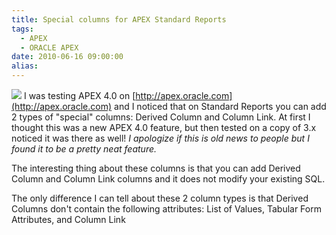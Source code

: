 ```yaml
---
title: Special columns for APEX Standard Reports
tags:
  - APEX
  - ORACLE APEX
date: 2010-06-16 09:00:00
alias:
---
```


[![](http://3.bp.blogspot.com/_33EF80fk9sM/TBW23Sp6qAI/AAAAAAAADw4/kQUdxW8a5Kw/s400/std_col_tasks.jpg)](http://3.bp.blogspot.com/_33EF80fk9sM/TBW23Sp6qAI/AAAAAAAADw4/kQUdxW8a5Kw/s1600/std_col_tasks.jpg)
I was testing APEX 4.0 on [http://apex.oracle.com](http://apex.oracle.com) and I noticed that on Standard Reports you can add 2 types of "special" columns: Derived Column and Column Link. At first I thought this was a new APEX 4.0 feature, but then tested on a copy of 3.x noticed it was there as well! <span style="font-style:italic;">I apologize if this is old news to people but I found it to be a pretty neat feature.</span>

The interesting thing about these columns is that you can add Derived Column and Column Link columns and it does not modify your existing SQL. 

The only difference I can tell about these 2 column types is that Derived Columns don't contain the following attributes: List of Values, Tabular Form Attributes, and Column Link